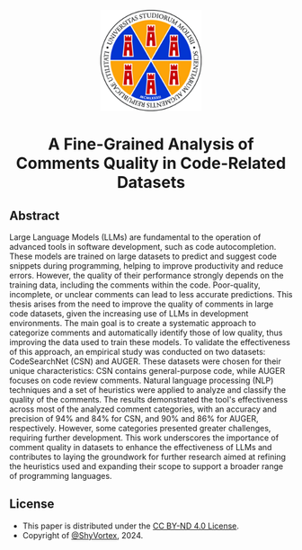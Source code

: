 <p align="center">
  <img width="180" src="figs/logo-transparent.png" alt="unimol"></img>
  <h1 align="center">A Fine-Grained Analysis of Comments Quality in Code-Related Datasets</h1>
</p>

## Abstract
Large Language Models (LLMs) are fundamental to the operation of advanced tools in software development, such as code autocompletion. These models are trained on large datasets to predict and suggest code snippets during programming, helping to improve productivity and reduce errors. However, the quality of their performance strongly depends on the training data, including the comments within the code. Poor-quality, incomplete, or unclear comments can lead to less accurate predictions. This thesis arises from the need to improve the quality of comments in large code datasets, given the increasing use of LLMs in development environments. The main goal is to create a systematic approach to categorize comments and automatically identify those of low quality, thus improving the data used to train these models.
To validate the effectiveness of this approach, an empirical study was conducted on two datasets: CodeSearchNet (CSN) and AUGER. These datasets were chosen for their unique characteristics: CSN contains general-purpose code, while AUGER focuses on code review comments. Natural language processing (NLP) techniques and a set of heuristics were applied to analyze and classify the quality of the comments. The results demonstrated the tool's effectiveness across most of the analyzed comment categories, with an accuracy and precision of 94% and 84% for CSN, and 90% and 86% for AUGER, respectively. However, some categories presented greater challenges, requiring further development. This work underscores the importance of comment quality in datasets to enhance the effectiveness of LLMs and contributes to laying the groundwork for further research aimed at refining the heuristics used and expanding their scope to support a broader range of programming languages.

## License
- This paper is distributed under the [CC BY-ND 4.0 License](https://github.com/ShyVortex/analyzer-paper/blob/main/LICENSE.md).
- Copyright of [@ShyVortex](https://github.com/ShyVortex), 2024.

